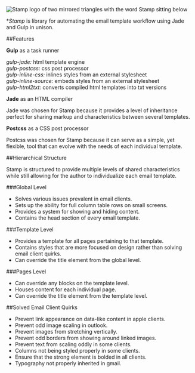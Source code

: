 <img src="https://raw.githubusercontent.com/mimoduo/Stamp/master/global/images/logo.jpg" alt="Stamp logo of two mirrored triangles with the word Stamp sitting below" />

**Stamp* is library for automating the email template workflow using Jade and Gulp in unison.

##Features

**Gulp** as a task runner

_gulp-jade:_ html template engine<br>
_gulp-postcss:_ css post processor<br>
_gulp-inline-css:_ inlines styles from an external stylesheet<br>
_gulp-inline-source:_ embeds styles from an external stylesheet<br>
_gulp-html2txt:_ converts compiled html templates into txt versions

**Jade** as an HTML compiler

Jade was chosen for Stamp because it provides a level of inheritance perfect for sharing markup and characteristics between several templates.

**Postcss** as a CSS post processor

Postcss was chosen for Stamp because it can serve as a simple, yet flexible, tool that can evolve with the needs of each individual template.

##Hierarchical Structure

Stamp is structured to provide multiple levels of shared characteristics while still allowing for the author to individualize each email template.

###Global Level

* Solves various issues prevalent in email clients.
* Sets up the ability for full column table rows on small screens.
* Provides a system for showing and hiding content.
* Contains the head section of every email template.

###Template Level

* Provides a template for all pages pertaining to that template.
* Contains styles that are more focused on design rather than solving email client quirks.
* Can override the title element from the global level.

###Pages Level

* Can override any blocks on the template level.
* Houses content for each individual page.
* Can override the title element from the template level.

##Solved Email Client Quirks

* Prevent link appearance on data-like content in apple clients.
* Prevent odd image scaling in outlook.
* Prevent images from stretching vertically.
* Prevent odd borders from showing around linked images.
* Prevent text from scaling oddly in some clients.
* Columns not being styled properly in some clients.
* Ensure that the strong element is bolded in all clients.
* Typography not properly inherited in gmail.
